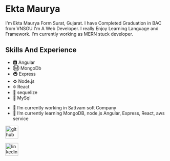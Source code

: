 # Ekta Maurya
I'm Ekta Maurya Form Surat, Gujarat. I have Completed Graduation in BAC from VNSGU.I'm A Web Developer. I really Enjoy Learning Language and Framework. I'm currently working as MERN stuck developer.

## Skills And Experience 
* 🅰 Angular
* Ⓜ MongoDb
* 🚇 Express
* ♻ Node.js
* 🔯 React
* :large_blue_diamond: sequelize
* :large_blue_diamond: MySql

- 🔭 I’m currently working in Sattvam soft Company 
- 🌱 I’m currently learning MongoDB, node.js Angular, Express, React, aws service 


[<img src='https://cdn.jsdelivr.net/npm/simple-icons@3.0.1/icons/github.svg' alt='github' height='40'>](https://github.com/mauryaekta) 

[<img src='https://download.logo.wine/logo/LinkedIn/LinkedIn-Logo.wine.png' alt='linkedin' height='40'>](https://www.linkedin.com/in/maurya-ekta-354208227)



